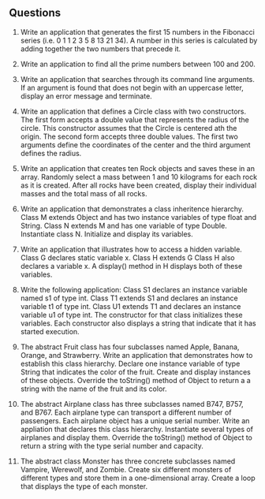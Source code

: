 ## Questions
1. Write an application that generates the first 15 numbers in the Fibonacci series (i.e. 0 1 1 2 3 5 8 13 21 34). A number in this series is calculated by adding together the two numbers that precede it.

2. Write an application to find all the prime numbers between 100 and 200.

3. Write an application that searches through its command line arguments. If an argument is found that does not begin with an uppercase letter, display an error message and terminate.

4. Write an application that defines a Circle class with two constructors. The first form accepts a double value that represents the radius of the circle. This constructor assumes that the Circle is centered ath the origin. The second form accepts three double values. The first two arguments define the coordinates of the center and the third argument defines the radius.

5. Write an application that creates ten Rock objects and saves these in an array. Randomly select a mass between 1 and 10 kilograms for each rock as it is created. After all rocks have been created, display their individual masses and the total mass of all rocks.

6. Write an application that demonstrates a class inheritence hierarchy. Class M extends Object and has two instance variables of type float and String. Class N extends M and has one variable of type Double. Instantiate class N. Initialize and display its variables.

7. Write an application that illustrates how to access a hidden variable. Class G declares static variable x. Class H extends G Class H also declares a variable x. A display() method in H displays both of these variables.

8. Write the following application: Class S1 declares an instance variable named s1 of type int. Class T1 extends S1 and declares an instance variable t1 of type int. Class U1 extends T1 and declares an instance variable u1 of type int. The constructor for that class initializes these variables. Each constructor also displays a string that indicate that it has started execution.

9. The abstract Fruit class has four subclasses named Apple, Banana, Orange, and Strawberry. Write an application that demonstrates how to establish this class hierarchy. Declare one instance variable of type String that indicates the color of the fruit. Create and display instances of these objects. Override the toString() method of Object to return a a string with the name of the fruit and its color.

10. The abstract Airplane class has three subclasses named B747, B757, and B767. Each airplane type can transport a different number of passengers. Each airplane object has a unique serial number. Write an appliation that declares this class hierarchy. Instantiate several types of airplanes and display them. Override the toString() method of Object to return a string with the type serial number and capacity.

11. The abstract class Monster has three concrete subclasses named Vampire, Werewolf, and Zombie. Create six different monsters of different types and store them in a one-dimensional array. Create a loop that displays the type of each monster.
